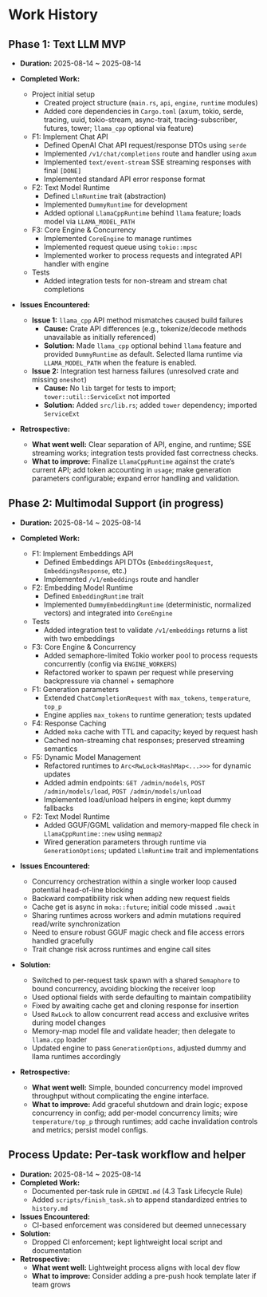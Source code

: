 # Work History

## Phase 1: Text LLM MVP

- **Duration:** 2025-08-14 ~ 2025-08-14
- **Completed Work:**
  - Project initial setup
    - Created project structure (`main.rs`, `api`, `engine`, `runtime` modules)
    - Added core dependencies in `Cargo.toml` (axum, tokio, serde, tracing, uuid, tokio-stream, async-trait, tracing-subscriber, futures, tower; `llama_cpp` optional via feature)
  - F1: Implement Chat API
    - Defined OpenAI Chat API request/response DTOs using `serde`
    - Implemented `/v1/chat/completions` route and handler using `axum`
    - Implemented `text/event-stream` SSE streaming responses with final `[DONE]`
    - Implemented standard API error response format
  - F2: Text Model Runtime
    - Defined `LlmRuntime` trait (abstraction)
    - Implemented `DummyRuntime` for development
    - Added optional `LlamaCppRuntime` behind `llama` feature; loads model via `LLAMA_MODEL_PATH`
  - F3: Core Engine & Concurrency
    - Implemented `CoreEngine` to manage runtimes
    - Implemented request queue using `tokio::mpsc`
    - Implemented worker to process requests and integrated API handler with engine
  - Tests
    - Added integration tests for non-stream and stream chat completions

- **Issues Encountered:**
  - **Issue 1:** `llama_cpp` API method mismatches caused build failures
    - **Cause:** Crate API differences (e.g., tokenize/decode methods unavailable as initially referenced)
    - **Solution:** Made `llama_cpp` optional behind `llama` feature and provided `DummyRuntime` as default. Selected llama runtime via `LLAMA_MODEL_PATH` when the feature is enabled.
  - **Issue 2:** Integration test harness failures (unresolved crate and missing `oneshot`)
    - **Cause:** No `lib` target for tests to import; `tower::util::ServiceExt` not imported
    - **Solution:** Added `src/lib.rs`; added `tower` dependency; imported `ServiceExt`

- **Retrospective:**
  - **What went well:** Clear separation of API, engine, and runtime; SSE streaming works; integration tests provided fast correctness checks.
  - **What to improve:** Finalize `LlamaCppRuntime` against the crate’s current API; add token accounting in `usage`; make generation parameters configurable; expand error handling and validation.

## Phase 2: Multimodal Support (in progress)

- **Duration:** 2025-08-14 ~ 2025-08-14
- **Completed Work:**
  - F1: Implement Embeddings API
    - Defined Embeddings API DTOs (`EmbeddingsRequest`, `EmbeddingsResponse`, etc.)
    - Implemented `/v1/embeddings` route and handler
  - F2: Embedding Model Runtime
    - Defined `EmbeddingRuntime` trait
    - Implemented `DummyEmbeddingRuntime` (deterministic, normalized vectors) and integrated into `CoreEngine`
  - Tests
    - Added integration test to validate `/v1/embeddings` returns a list with two embeddings
  - F3: Core Engine & Concurrency
    - Added semaphore-limited Tokio worker pool to process requests concurrently (config via `ENGINE_WORKERS`)
    - Refactored worker to spawn per request while preserving backpressure via channel + semaphore
  - F1: Generation parameters
    - Extended `ChatCompletionRequest` with `max_tokens`, `temperature`, `top_p`
    - Engine applies `max_tokens` to runtime generation; tests updated
  - F4: Response Caching
    - Added `moka` cache with TTL and capacity; keyed by request hash
    - Cached non-streaming chat responses; preserved streaming semantics
  - F5: Dynamic Model Management
    - Refactored runtimes to `Arc<RwLock<HashMap<...>>>` for dynamic updates
    - Added admin endpoints: `GET /admin/models`, `POST /admin/models/load`, `POST /admin/models/unload`
    - Implemented load/unload helpers in engine; kept dummy fallbacks
  - F2: Text Model Runtime
    - Added GGUF/GGML validation and memory-mapped file check in `LlamaCppRuntime::new` using `memmap2`
    - Wired generation parameters through runtime via `GenerationOptions`; updated `LlmRuntime` trait and implementations

- **Issues Encountered:**
  - Concurrency orchestration within a single worker loop caused potential head-of-line blocking
  - Backward compatibility risk when adding new request fields
  - Cache get is async in `moka::future`; initial code missed `.await`
  - Sharing runtimes across workers and admin mutations required read/write synchronization
  - Need to ensure robust GGUF magic check and file access errors handled gracefully
  - Trait change risk across runtimes and engine call sites
- **Solution:**
  - Switched to per-request task spawn with a shared `Semaphore` to bound concurrency, avoiding blocking the receiver loop
  - Used optional fields with serde defaulting to maintain compatibility
  - Fixed by awaiting cache get and cloning response for insertion
  - Used `RwLock` to allow concurrent read access and exclusive writes during model changes
  - Memory-map model file and validate header; then delegate to `llama.cpp` loader
  - Updated engine to pass `GenerationOptions`, adjusted dummy and llama runtimes accordingly

- **Retrospective:**
  - **What went well:** Simple, bounded concurrency model improved throughput without complicating the engine interface.
  - **What to improve:** Add graceful shutdown and drain logic; expose concurrency in config; add per-model concurrency limits; wire `temperature/top_p` through runtimes; add cache invalidation controls and metrics; persist model configs.

## Process Update: Per-task workflow and helper

- **Duration:** 2025-08-14 ~ 2025-08-14
- **Completed Work:**
  - Documented per-task rule in `GEMINI.md` (4.3 Task Lifecycle Rule)
  - Added `scripts/finish_task.sh` to append standardized entries to `history.md`
- **Issues Encountered:**
  - CI-based enforcement was considered but deemed unnecessary
- **Solution:**
  - Dropped CI enforcement; kept lightweight local script and documentation
- **Retrospective:**
  - **What went well:** Lightweight process aligns with local dev flow
  - **What to improve:** Consider adding a pre-push hook template later if team grows